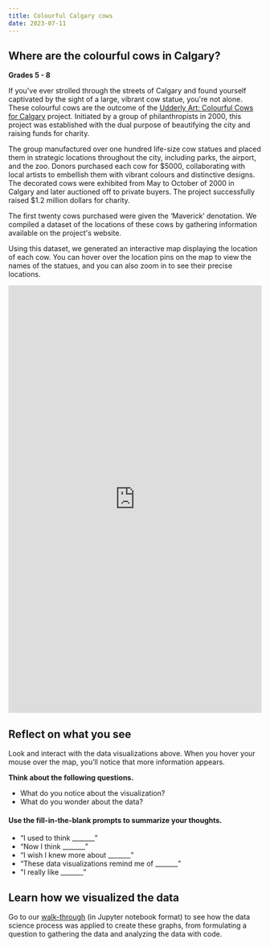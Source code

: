 ```yaml
---
title: Colourful Calgary cows
date: 2023-07-11
---
```


<h2>Where are the colourful cows in Calgary?</h2>

<p><b>Grades 5 - 8</b></p>
<p>If you've ever strolled through the streets of Calgary and found yourself captivated by the sight of a large, vibrant cow statue, you're not alone. These colourful cows are the outcome of the <a href="https://web.archive.org/web/20010805180042/http:/udderlyart.com/about.html" target="_blank" rel="noopener">Udderly Art: Colourful Cows for Calgary</a> project. Initiated by a group of philanthropists in 2000, this project was established with the dual purpose of beautifying the city and raising funds for charity.</p>
<p>The group manufactured over one hundred life-size cow statues and placed them in strategic locations throughout the city, including parks, the airport, and the zoo. Donors purchased each cow for $5000, collaborating with local artists to embellish them with vibrant colours and distinctive designs. The decorated cows were exhibited from May to October of 2000 in Calgary and later auctioned off to private buyers. The project successfully raised $1.2 million dollars for charity.</p>
<p>The first twenty cows purchased were given the ‘Maverick’ denotation. We compiled a dataset of the locations of these cows by gathering information available on the project's website.</p>
<p>Using this dataset, we generated an interactive map displaying the location of each cow. You can hover over the location pins on the map to view the names of the statues, and you can also zoom in to see their precise locations.</p>
<p><iframe loading="lazy" id="igraph" class="post-img-shadow" style="border: none; --darkreader-inline-border-top: initial; --darkreader-inline-border-right: initial; --darkreader-inline-border-bottom: initial; --darkreader-inline-border-left: initial;" src="https://callysto.github.io/data-files/data-viz-of-the-week/calgary-cows/map.html" width="100%" height="850 " scrolling="no" seamless="seamless" data-darkreader-inline-border-top="" data-darkreader-inline-border-right="" data-darkreader-inline-border-bottom="" data-darkreader-inline-border-left=""></iframe></p>

<h2><b>Reflect on what you see</b></h2>
<p>Look and interact with the data visualizations above. When you hover your mouse over the map, you’ll notice that more information appears.</p>
<p><strong>Think about the following questions.</strong></p>
<ul>
<li>What do you notice about the visualization?</li>
<li>What do you wonder about the data?</li>
</ul>
<h4><b>Use the fill-in-the-blank prompts to summarize your thoughts.</b></h4>
<ul>
<li aria-level="1">“I used to think _______”</li>
<li aria-level="1">“Now I think _______”</li>
<li aria-level="1">“I wish I knew more about _______”</li>
<li aria-level="1">“These data visualizations remind me of _______”</li>
<li aria-level="1">"I really like _______”</li>
</ul>
<h2><b>Learn how we visualized the data</b></h2>
<p>Go to our <a href="http://bit.ly/calgary-cows" target="_blank" rel="noopener">walk-through</a> (in Jupyter notebook format) to see how the data science process was applied to create these graphs, from formulating a question to gathering the data and analyzing the data with code.</p>